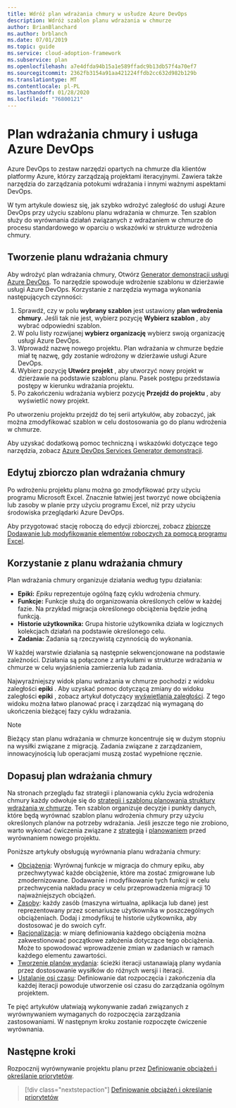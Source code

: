 ```yaml
---
title: Wdróż plan wdrażania chmury w usłudze Azure DevOps
description: Wdróż szablon planu wdrażania w chmurze
author: BrianBlanchard
ms.author: brblanch
ms.date: 07/01/2019
ms.topic: guide
ms.service: cloud-adoption-framework
ms.subservice: plan
ms.openlocfilehash: a7e4dfda94b15a1e589ffadc9b13db57f4a70ef7
ms.sourcegitcommit: 2362fb3154a91aa421224ffdb2cc632d982b129b
ms.translationtype: MT
ms.contentlocale: pl-PL
ms.lasthandoff: 01/28/2020
ms.locfileid: "76800121"
---
```

# <a name="cloud-adoption-plan-and-azure-devops"></a>Plan wdrażania chmury i usługa Azure DevOps

Azure DevOps to zestaw narzędzi opartych na chmurze dla klientów platformy Azure, którzy zarządzają projektami iteracyjnymi. Zawiera także narzędzia do zarządzania potokumi wdrażania i innymi ważnymi aspektami DevOps. 

W tym artykule dowiesz się, jak szybko wdrożyć zaległość do usługi Azure DevOps przy użyciu szablonu planu wdrażania w chmurze. Ten szablon służy do wyrównania działań związanych z wdrażaniem w chmurze do procesu standardowego w oparciu o wskazówki w strukturze wdrożenia chmury.

## <a name="create-your-cloud-adoption-plan"></a>Tworzenie planu wdrażania chmury

Aby wdrożyć plan wdrażania chmury, Otwórz [Generator demonstracji usługi Azure DevOps](https://aka.ms/adopt/plan/generator). To narzędzie spowoduje wdrożenie szablonu w dzierżawie usługi Azure DevOps. Korzystanie z narzędzia wymaga wykonania następujących czynności:

1. Sprawdź, czy w polu **wybrany szablon** jest ustawiony **plan wdrożenia chmury**. Jeśli tak nie jest, wybierz pozycję **Wybierz szablon** , aby wybrać odpowiedni szablon.
2. W polu listy rozwijanej **wybierz organizację** wybierz swoją organizację usługi Azure DevOps.
3. Wprowadź nazwę nowego projektu. Plan wdrażania w chmurze będzie miał tę nazwę, gdy zostanie wdrożony w dzierżawie usługi Azure DevOps.
4. Wybierz pozycję **Utwórz projekt** , aby utworzyć nowy projekt w dzierżawie na podstawie szablonu planu. Pasek postępu przedstawia postępy w kierunku wdrażania projektu.
5. Po zakończeniu wdrażania wybierz pozycję **Przejdź do projektu** , aby wyświetlić nowy projekt.

Po utworzeniu projektu przejdź do tej serii artykułów, aby zobaczyć, jak można zmodyfikować szablon w celu dostosowania go do planu wdrożenia w chmurze.

Aby uzyskać dodatkową pomoc techniczną i wskazówki dotyczące tego narzędzia, zobacz [Azure DevOps Services Generator demonstracji](https://docs.microsoft.com/azure/devops/demo-gen/?toc=/azure/devops/demo-gen/toc.json&bc=/azure/devops/demo-gen/breadcrumb/toc.json&view=azure-devops).

## <a name="bulk-edit-the-cloud-adoption-plan"></a>Edytuj zbiorczo plan wdrażania chmury

Po wdrożeniu projektu planu można go zmodyfikować przy użyciu programu Microsoft Excel. Znacznie łatwiej jest tworzyć nowe obciążenia lub zasoby w planie przy użyciu programu Excel, niż przy użyciu środowiska przeglądarki Azure DevOps.

Aby przygotować stację roboczą do edycji zbiorczej, zobacz [zbiorcze Dodawanie lub modyfikowanie elementów roboczych za pomocą programu Excel](https://docs.microsoft.com/azure/devops/boards/backlogs/office/bulk-add-modify-work-items-excel?view=azure-devops).

## <a name="use-the-cloud-adoption-plan"></a>Korzystanie z planu wdrażania chmury

Plan wdrażania chmury organizuje działania według typu działania:

- **Epiki:** *Epiku* reprezentuje ogólną fazę cyklu wdrożenia chmury.
- **Funkcje:** Funkcje służą do organizowania określonych celów w każdej fazie. Na przykład migracja określonego obciążenia będzie jedną funkcją.
- **Historie użytkownika:** Grupa historie użytkownika działa w logicznych kolekcjach działań na podstawie określonego celu.
- **Zadania:** Zadania są rzeczywistą czynnością do wykonania.

W każdej warstwie działania są następnie sekwencjonowane na podstawie zależności. Działania są połączone z artykułami w strukturze wdrażania w chmurze w celu wyjaśnienia zamierzenia lub zadania.

Najwyraźniejszy widok planu wdrażania w chmurze pochodzi z widoku zaległości **epiki** . Aby uzyskać pomoc dotyczącą zmiany do widoku zaległości **epiki** , zobacz artykuł dotyczący [wyświetlania zaległości](https://docs.microsoft.com/azure/devops/boards/backlogs/define-features-epics?view=azure-devops#view-a-backlog-or-portfolio-backlog). Z tego widoku można łatwo planować pracę i zarządzać nią wymaganą do ukończenia bieżącej fazy cyklu wdrażania.

> [!NOTE]
> Bieżący stan planu wdrażania w chmurze koncentruje się w dużym stopniu na wysiłki związane z migracją. Zadania związane z zarządzaniem, innowacyjnością lub operacjami muszą zostać wypełnione ręcznie.

## <a name="align-the-cloud-adoption-plan"></a>Dopasuj plan wdrażania chmury

Na stronach przeglądu faz strategii i planowania cyklu życia wdrożenia chmury każdy odwołuje się do [strategii i szablonu planowania struktury wdrażania w chmurze](https://archcenter.blob.core.windows.net/cdn/fusion/readiness/Microsoft-Cloud-Adoption-Framework-Strategy-and-Plan-Template.docx). Ten szablon organizuje decyzje i punkty danych, które będą wyrównać szablon planu wdrożenia chmury przy użyciu określonych planów na potrzeby wdrażania. Jeśli jeszcze tego nie zrobiono, warto wykonać ćwiczenia związane z [strategią](../strategy/index.md) i [planowaniem](../plan/index.md) przed wyrównaniem nowego projektu.

Poniższe artykuły obsługują wyrównania planu wdrażania chmury:

- [Obciążenia](./workloads.md): Wyrównaj funkcje w migracja do chmury epiku, aby przechwytywać każde obciążenie, które ma zostać zmigrowane lub zmodernizowane. Dodawanie i modyfikowanie tych funkcji w celu przechwycenia nakładu pracy w celu przeprowadzenia migracji 10 najważniejszych obciążeń.
- [Zasoby](./assets.md): każdy zasób (maszyna wirtualna, aplikacja lub dane) jest reprezentowany przez scenariusze użytkownika w poszczególnych obciążeniach. Dodaj i zmodyfikuj te historie użytkownika, aby dostosować je do swoich cyfr.
- [Racjonalizacja](./review-rationalization.md): w miarę definiowania każdego obciążenia można zakwestionować początkowe założenia dotyczące tego obciążenia. Może to spowodować wprowadzenie zmian w zadaniach w ramach każdego elementu zawartości.
- [Tworzenie planów wydania](./iteration-paths.md): ścieżki iteracji ustanawiają plany wydania przez dostosowanie wysiłków do różnych wersji i iteracji.
- [Ustalanie osi czasu](./timelines.md): Definiowanie dat rozpoczęcia i zakończenia dla każdej iteracji powoduje utworzenie osi czasu do zarządzania ogólnym projektem.

Te pięć artykułów ułatwiają wykonywanie zadań związanych z wyrównywaniem wymaganych do rozpoczęcia zarządzania zastosowaniami. W następnym kroku zostanie rozpoczęte ćwiczenie wyrównania.

## <a name="next-steps"></a>Następne kroki

Rozpocznij wyrównywanie projektu planu przez [Definiowanie obciążeń i określanie priorytetów](./workloads.md).

> [!div class="nextstepaction"]
> [Definiowanie obciążeń i określanie priorytetów](./workloads.md)
